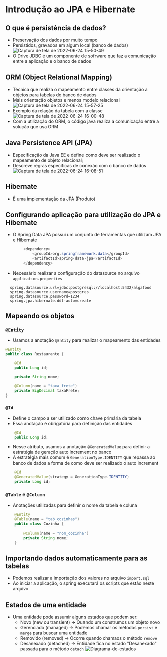 # Introdução ao JPA e Hibernate

## O que é persistência de dados?
- Preservação dos dados por muito tempo
- Persistidos, gravados em algum local (banco de dados)
![Captura de tela de 2022-06-24 15-50-49](https://user-images.githubusercontent.com/43495376/175647524-31ca592f-34d1-41d1-9196-be985dea9dd9.png)
- O Drive JDBC é um componente de sofrware que faz a comunicação entre a aplicação e o banco de dados

## ORM (Object Relational Mapping)
- Técnica que realiza o mapeamento entre classes da orientação a objetos para tabelas do banco de dados
- Mais orientação objetos e menos modelo relacional
![Captura de tela de 2022-06-24 15-57-25](https://user-images.githubusercontent.com/43495376/175648100-0fbedcb5-08a0-4c34-b2d9-7a659b955c17.png)
- Exemplo da relação da tabela com a classe
![Captura de tela de 2022-06-24 16-00-48](https://user-images.githubusercontent.com/43495376/175648562-8a0761d2-08cd-4bac-8015-3345d9d00479.png)
- Com a utilização do ORM, o código java realiza a comunicação entre a solução que usa ORM

## Java Persistence API (JPA)
- Especificação da Java EE e define como deve ser realizado o mapeamento de objeto relacional;
- Descreve regras específicas de conexão com o banco de dados
![Captura de tela de 2022-06-24 16-08-51](https://user-images.githubusercontent.com/43495376/175649695-d6ac1495-6df7-4a0a-a8e2-76ed58d3b9f0.png)


## Hibernate
- É uma implementação da JPA (Produto)

## Configurando aplicação para utilização do JPA e Hibernate
- O Spring Data JPA possui um conjunto de ferramentas que utilizam JPA e Hibernate

```java
        <dependency>
            <groupId>org.springframework.data</groupId>
            <artifactId>spring-data-jpa</artifactId>
        </dependency>
```

- Necessário realizar a configuração do datasource no arquivo `application.properties`

```properties
  spring.datasource.url=jdbc:postgresql://localhost:5432/algafood
  spring.datasource.username=postgres
  spring.datasource.password=1234
  spring.jpa.hibernate.ddl-auto=create
```
## Mapeando os objetos
### `@Entity`
- Usamos a anotação `@Entity` para realizar o mapeamento das entidades

```java
@Entity
public class Restaurante {

    @Id
    public Long id;

    private String nome;

    @Column(name = "taxa_frete")
    private BigDecimal taxaFrete;
}
```

### `@Id`
- Define o campo a ser utilizado como chave primária da tabela
- Essa anotação é obrigatória para definição das entidades

```java
    @Id
    public Long id;
```

- Nesse atributo, usamos a anotação `@GeneratedValue` para definir a estratégia de geração auto increment no banco
- A estratégia mais comum é `GenerationType.IDENTITY` que repassa ao banco de dados a forma de como deve ser realizado o auto increment

```java
    @Id
    @GeneratedValue(strategy = GenerationType.IDENTITY)
    private Long id;
```

### `@Table` e `@Column`
- Anotações utilizadas para definir o nome da tabela e coluna

```java
    @Entity
    @Table(name = "tab_cozinhas")
    public class Cozinha {

        @Column(name = "nom_cozinha")
        private String nome;
    }
```

## Importando dados automaticamente para as tabelas
- Podemos realizar a importação dos valores no arquivo `import.sql`
- Ao iniciar a aplicação, o spring executará os scripts que estão neste arquivo


## Estados de uma entidade
- Uma entidade pode assumir alguns estados que podem ser:
    - Novo (new ou transient) -> Quando um construmos um objeto novo
    - Gerenciado (managed) -> Podemos chamar os métodos `persist` e `merge` para buscar uma entidade
    - Removido (removed) -> Ocorre quando chamaos o método `remove`
    - Desanexado (detached)  -> Entidade fica no estado "Desanexado" passada para o método `detach`
![Diagrama-de-estados](https://user-images.githubusercontent.com/43495376/176482845-e8ab64ff-4d46-46e9-bdad-36dab4e0cd5d.png)
